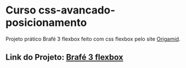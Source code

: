# Curso css-avancado-posicionamento

Projeto prático Brafé 3 flexbox feito com css flexbox pelo site [Origamid](https://www.origamid.com/curso/css-avancado-posicionamento).

## Link do Projeto: [Brafé 3 flexbox](https://marcelo-rafael.github.io/flexbox-brafe-3/)

